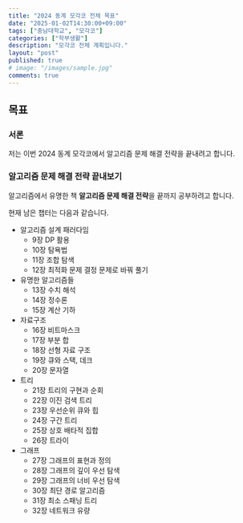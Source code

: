 ```yaml
---
title: "2024 동계 모각코 전체 목표"
date: "2025-01-02T14:30:00+09:00"
tags: ["충남대학교", "모각코"]
categories: ["학부생활"]
description: "모각코 전체 계획입니다."
layout: "post"
published: true
# image: "/images/sample.jpg"
comments: true
---
```


## 목표
### 서론
저는 이번 2024 동계 모각코에서 알고리즘 문제 해결 전략을 끝내려고 합니다.

### 알고리즘 문제 해결 전략 끝내보기
알고리즘에서 유명한 책 **알고리즘 문제 해결 전략**을 끝까지 공부하려고 합니다.

현재 남은 챕터는 다음과 같습니다.

- 알고리즘 설계 패러다임
  - 9장 DP 활용
  - 10장 탐욕법
  - 11장 조합 탐색
  - 12장 최적화 문제 결정 문제로 바꿔 풀기
- 유명한 알고리즘들
  - 13장 수치 해석
  - 14장 정수론
  - 15장 계산 기하
- 자료구조
  - 16장 비트마스크
  - 17장 부분 합
  - 18장 선형 자료 구조
  - 19장 큐와 스택, 데크
  - 20장 문자열
- 트리
  - 21장 트리의 구현과 순회
  - 22장 이진 검색 트리
  - 23장 우선순위 큐와 힙
  - 24장 구간 트리
  - 25장 상호 배타적 집합
  - 26장 트라이
- 그래프
  - 27장 그래프의 표현과 정의
  - 28장 그래프의 깊이 우선 탐색
  - 29장 그래프의 너비 우선 탐색
  - 30장 최단 경로 알고리즘
  - 31장 최소 스패닝 트리
  - 32장 네트워크 유량